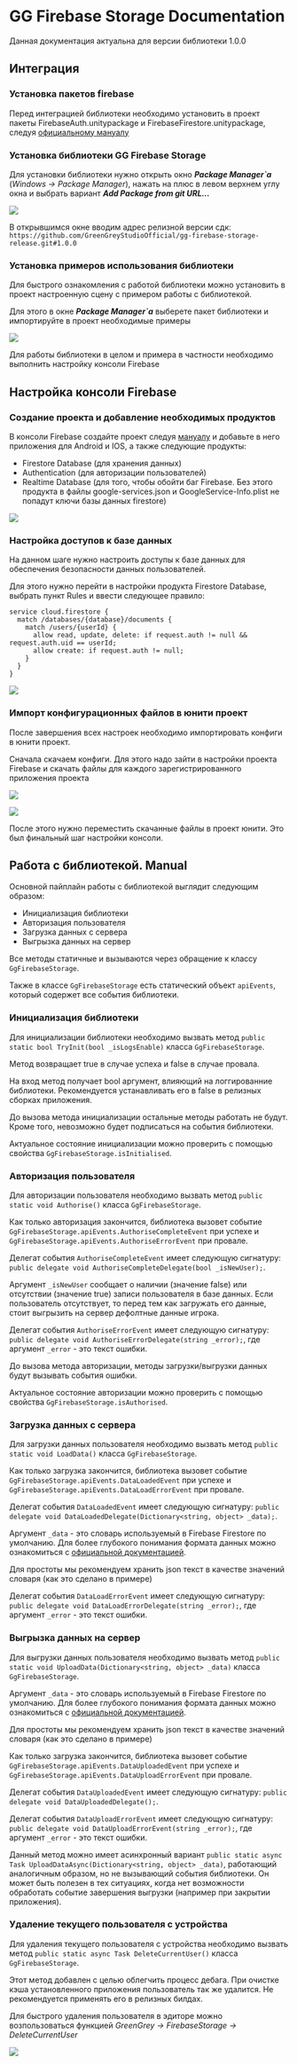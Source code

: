 # GG Firebase Storage Documentation
Данная документация актуальна для версии библиотеки 1.0.0


## Интеграция
### Установка пакетов firebase
Перед интеграцией библиотеки необходимо установить в проект пакеты FirebaseAuth.unitypackage 
и FirebaseFirestore.unitypackage, следуя [официальному мануалу](https://firebase.google.com/docs/firestore/quickstart)

### Установка библиотеки GG Firebase Storage
Для установки библиотеки нужно открыть окно ***Package Manager`а*** (_Windows -> Package Manager_), 
нажать на плюс в левом верхнем углу окна и выбрать вариант ***Add Package from git URL...***

![](./images/add_package.png)

В открывшимся окне вводим адрес релизной версии сдк:
`https://github.com/GreenGreyStudioOfficial/gg-firebase-storage-release.git#1.0.0`

### Установка примеров использования библиотеки
Для быстрого ознакомления с работой библиотеки можно установить в проект настроенную сцену с примером работы с библиотекой.

Для этого в окне ***Package Manager`а*** выберете пакет библиотеки и импортируйте в проект необходимые примеры

![](./images/add_sample.png)

Для работы библиотеки в целом и примера в частности необходимо выполнить настройку консоли Firebase


## Настройка консоли Firebase
### Создание проекта и добавление необходимых продуктов
В консоли Firebase создайте проект следуя [мануалу](https://firebase.google.com/docs/projects/learn-more) и добавьте в него приложения для Android и IOS, а также следующие продукты:
- Firestore Database (для хранения данных)
- Authentication (для авторизации пользователей)
- Realtime Database (для того, чтобы обойти баг Firebase. Без этого продукта в файлы google-services.json и GoogleService-Info.plist не попадут ключи базы данных firestore)

![](./images/fb_utils.png)

### Настройка доступов к базе данных
На данном шаге нужно настроить доступы к базе данных для обеспечения безопасности данных пользователей.

Для этого нужно перейти в настройки продукта Firestore Database, выбрать пункт Rules и ввести следующее правило:

```
service cloud.firestore {
  match /databases/{database}/documents {
    match /users/{userId} {
      allow read, update, delete: if request.auth != null && request.auth.uid == userId;
      allow create: if request.auth != null;
    }
  }
}
```

![](./images/fb_db_settings.png)

### Импорт конфигурационных файлов в юнити проект
После завершения всех настроек необходимо импортировать конфиги в юнити проект.

Сначала скачаем конфиги. Для этого надо зайти в настройки проекта Firebase и скачать файлы для каждого зарегистрированного приложения проекта

![](./images/fb_android_conf.png)

![](./images/fb_ios_conf.png)

После этого нужно переместить скачанные файлы в проект юнити. Это был финальный шаг настройки консоли.


## Работа с библиотекой. Manual

Основной пайплайн работы с библиотекой выглядит следующим образом:
- Инициализация библиотеки
- Авторизация пользователя
- Загрузка данных с сервера
- Выгрызка данных на сервер

Все методы статичные и вызываются через обращение к классу `GgFirebaseStorage`.

Также в классе `GgFirebaseStorage` есть статический объект `apiEvents`, который содержет все события библиотеки.

### Инициализация библиотеки
Для инициализации библиотеки необходимо вызвать метод `public static bool TryInit(bool _isLogsEnable)` класса `GgFirebaseStorage`.

Метод возвращает true в случае успеха и false в случае провала.

На вход метод получает bool аргумент, влияющий на логгированние библиотеки. Рекомендуется устанавливать его в false в релизных сборках приложения.

До вызова метода инициализации остальные методы работать не будут. Кроме того, невозможно будет подписаться на события библиотеки.

Актуальное состояние инициализации можно проверить с помощью свойства `GgFirebaseStorage.isInitialised`.

### Авторизация пользователя
Для авторизации пользователя необходимо вызвать метод `public static void Authorise()` класса `GgFirebaseStorage`.

Как только авторизация закончится, библиотека вызовет событие `GgFirebaseStorage.apiEvents.AuthoriseCompleteEvent` при успехе и `GgFirebaseStorage.apiEvents.AuthoriseErrorEvent` при провале.

Делегат события `AuthoriseCompleteEvent` имеет следующую сигнатуру: `public delegate void AuthoriseCompleteDelegate(bool _isNewUser);`. 

Аргумент `_isNewUser` сообщает о наличии (значение false) или отсутствии (значение true) записи пользователя в базе данных.
Если пользователь отсутствует, то перед тем как загружать его данные, стоит выгрызить на сервер дефолтные данные игрока.

Делегат события `AuthoriseErrorEvent` имеет следующую сигнатуру: `public delegate void AuthoriseErrorDelegate(string _error);`, где аргумент `_error` - это текст ошибки.

До вызова метода авторизации, методы загрузки/выгрузки данных будут вызывать события ошибки.

Актуальное состояние авторизации можно проверить с помощью свойства `GgFirebaseStorage.isAuthorised`.

### Загрузка данных с сервера

Для загрузки данных пользователя необходимо вызвать метод `public static void LoadData()` класса `GgFirebaseStorage`.

Как только загрузка закончится, библиотека вызовет событие `GgFirebaseStorage.apiEvents.DataLoadedEvent` при успехе и `GgFirebaseStorage.apiEvents.DataLoadErrorEvent` при провале.

Делегат события `DataLoadedEvent` имеет следующую сигнатуру: `public delegate void DataLoadedDelegate(Dictionary<string, object> _data);`.

Аргумент `_data` - это словарь используемый в Firebase Firestore по умолчанию. Для более глубокого понимания формата данных можно 
ознакомиться с [официальной документацией](https://firebase.google.com/docs/firestore/manage-data/structure-data).

Для простоты мы рекомендуем хранить json текст в качестве значений словаря (как это сделано в примере)

Делегат события `DataLoadErrorEvent` имеет следующую сигнатуру: `public delegate void DataLoadErrorDelegate(string _error);`, где аргумент `_error` - это текст ошибки.

### Выгрызка данных на сервер

Для выгрузки данных пользователя необходимо вызвать метод `public static void UploadData(Dictionary<string, object> _data)` класса `GgFirebaseStorage`.

Аргумент `_data` - это словарь используемый в Firebase Firestore по умолчанию. Для более глубокого понимания формата данных можно
ознакомиться с [официальной документацией](https://firebase.google.com/docs/firestore/manage-data/structure-data).

Для простоты мы рекомендуем хранить json текст в качестве значений словаря (как это сделано в примере)

Как только загрузка закончится, библиотека вызовет событие `GgFirebaseStorage.apiEvents.DataUploadedEvent` при успехе и `GgFirebaseStorage.apiEvents.DataUploadErrorEvent` при провале.

Делегат события `DataUploadedEvent` имеет следующую сигнатуру: `public delegate void DataUploadedDelegate();`.

Делегат события `DataUploadErrorEvent` имеет следующую сигнатуру: `public delegate void DataUploadErrorEvent(string _error);`, где аргумент `_error` - это текст ошибки.

Данный метод можно имеет асинхронный вариант `public static async Task UploadDataAsync(Dictionary<string, object> _data)`, работающий аналогичным образом, но не вызывающий события библиотеки.
Он может быть полезен в тех ситуациях, когда нет возможности обработать событие завершения выгрузки (например при закрытии приложения).

### Удаление текущего пользователя с устройства

Для удаления текущего пользователя с устройства необходимо вызвать метод `public static async Task DeleteCurrentUser()` класса `GgFirebaseStorage`.

Этот метод добавлен с целью облегчить процесс дебага. 
При очистке кэша установленного приложения пользователь так же удалится.
Не рекомендуется применять его в релизных билдах.

Для быстрого удаления пользователя в эдиторе можно возпользоваться функцией _GreenGrey -> FirebaseStorage -> DeleteCurrentUser_

![](./images/editor_del_user.png)